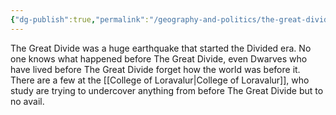 ```yaml
---
{"dg-publish":true,"permalink":"/geography-and-politics/the-great-divide/"}
---
```


The Great Divide was a huge earthquake that started the Divided era. No one knows what happened before The Great Divide, even Dwarves who have lived before The Great Divide forget how the world was before it. There are a few at the [[College of Loravalur\|College of Loravalur]], who study are trying to undercover anything from before The Great Divide but to no avail.